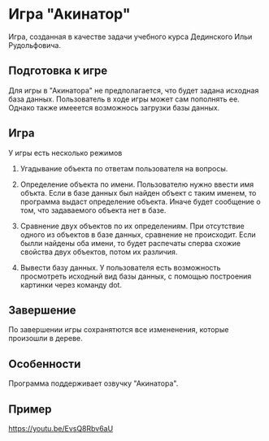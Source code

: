 # Игра "Акинатор"
Игра, созданная в качестве задачи учебного курса Дединского Ильи Рудольфовича.

## Подготовка к игре
Для игры в "Акинатора" не предполагается, что будет задана исходная база данных. Пользователь в ходе игры может сам пополнять ее.
Однако также имееется возможнось загрузки базы данных.

## Игра
У игры есть несколько режимов

1) Угадывание объекта по ответам пользователя на вопросы.

2) Определение объекта по имени. Пользователю нужно ввести имя объкта. Если в базе данных был найден объект с таким именем,
то программа выдаст определение объекта. Иначе будет сообщение о том, что задаваемого объекта нет в базе.

3) Сравнение двух объектов по их определениям. При отсутствие одного из объектов в базе данных, сравнение не происходит.
Если былли найдены оба имени, то будет распечаты сперва схожие свойства двух объектов, потом их различия.

4) Вывести базу данных. У пользователя есть возможность просмотреть исходный вид базы данных, с помощью построения картинки через команду dot.


## Завершение
По завершении игры сохранятются все измененения, которые произошли в дереве.

## Особенности
Программа поддерживает озвучку "Акинатора".

## Пример

https://youtu.be/EvsQ8Rbv6aU
